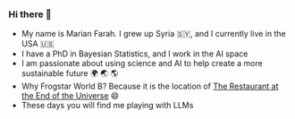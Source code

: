 ### Hi there 👋

- My name is Marian Farah. I grew up Syria 🇸🇾, and I currently live in the USA 🇺🇸
- I have a PhD in Bayesian Statistics, and I work in the AI space
- I am passionate about using science and AI to help create a more sustainable future 🌍 🌏 🌎
- Why Frogstar World B? Because it is the location of [The Restaurant at the End of the Universe](https://hitchhikers.fandom.com/wiki/Frogstar_World_B) 😄
- These days you will find me playing with LLMs

<!--
**frogstar-world-b/frogstar-world-b** is a ✨ _special_ ✨ repository because its `README.md` (this file) appears on your GitHub profile.

Here are some ideas to get you started:

- 🔭 I’m currently working on ...
- 🌱 I’m currently learning ...
- 👯 I’m looking to collaborate on ...
- 🤔 I’m looking for help with ...
- 💬 Ask me about ...
- 📫 How to reach me: ...
- 😄 Pronouns: ...
- ⚡ Fun fact: ...
-->
